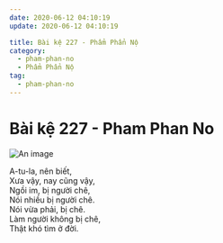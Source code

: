 ```yaml
---
date: 2020-06-12 04:10:19
update: 2020-06-12 04:10:19

title: Bài kệ 227 - Phẩm Phẩn Nộ
category:
  - pham-phan-no
  - Phẩm Phẩn Nộ
tag:
  - pham-phan-no
---
```


# Bài kệ 227 - Pham Phan No

![An image](/img/pham-phan-no/pham-phan-no-227.jpg)

A-tu-la, nên biết,<br>Xưa vậy, nay cũng vậy,<br>Ngồi im, bị người chê,<br>Nói nhiều bị người chê.<br>Nói vừa phải, bị chê.<br>Làm người không bị chê,<br>Thật khó tìm ở đời.<br>
